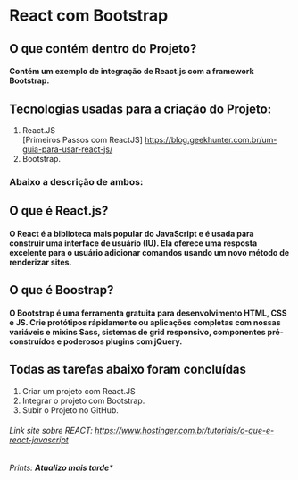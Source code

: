 # React com Bootstrap
## O que contém dentro do Projeto?
#### Contém um exemplo de integração de React.js com a framework Bootstrap.  
## Tecnologias usadas para a criação do Projeto:
1. React.JS  
[Primeiros Passos com ReactJS] <https://blog.geekhunter.com.br/um-guia-para-usar-react-js/>  
3. Bootstrap.
### Abaixo a descrição de ambos:
## O que é React.js?
#### O React é a biblioteca mais popular do JavaScript e é usada para construir uma interface de usuário (IU). Ela oferece uma resposta excelente para o usuário adicionar comandos usando um novo método de renderizar sites.  
## O que é Boostrap?
#### O Bootstrap é uma ferramenta gratuita para desenvolvimento HTML, CSS e JS. Crie protótipos rápidamente ou aplicações completas com nossas variáveis e mixins Sass, sistemas de grid responsivo, componentes pré-construídos e poderosos plugins com jQuery.  




## Todas as tarefas abaixo foram concluídas
1. Criar um projeto com React.JS
2. Integrar o projeto com Bootstrap.
3. Subir o Projeto no GitHub.


###### Link site sobre REACT: https://www.hostinger.com.br/tutoriais/o-que-e-react-javascript
###### Prints: ****Atualizo mais tarde*****
